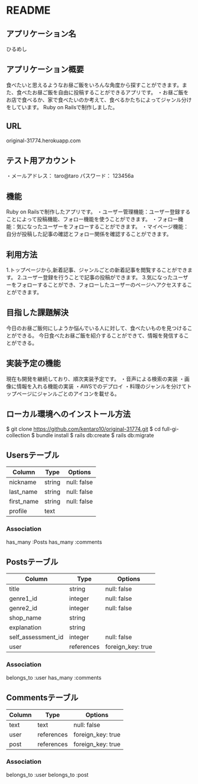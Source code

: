 # README

## アプリケーション名
ひるめし
## アプリケーション概要
食べたいと思えるようなお昼ご飯をいろんな角度から探すことができます。また、食べたお昼ご飯を自由に投稿することができるアプリです。
 ・お昼ご飯をお店で食べるか、家で食べたいのか考えて、食べるかたちによってジャンル分けをしています。
 Ruby on Railsで制作しました。

 ## URL
 original-31774.herokuapp.com

 ## テスト用アカウント
 ・メールアドレス： taro@taro
  パスワード： 123456a

  ## 機能
Ruby on Railsで制作したアプリです。
 ・ユーザー管理機能：ユーザー登録することによって投稿機能、フォロー機能を使うことができます。
 ・フォロー機能：気になったユーザーをフォローすることができます。
 ・マイページ機能：自分が投稿した記事の確認とフォロー関係を確認することができます。
  

 ## 利用方法
 1.トップページから,新着記事、ジャンルごとの新着記事を閲覧することができます。
 2.ユーザー登録を行うことで記事の投稿ができます。
 3.気になったユーザーをフォローすることができ、フォローしたユーザーのページへアクセスすることができます。

 ## 目指した課題解決
  今日のお昼ご飯何にしようか悩んでいる人に対して、食べたいものを見つけることができる。
  今日食べたお昼ご飯を紹介することができて、情報を発信することができる。

 ## 実装予定の機能
  現在も開発を継続しており、順次実装予定です。
 ・音声による検索の実装
 ・画像に情報を入れる機能の実装
 ・AWSでのデプロイ
 ・料理のジャンルを分けてトップページにジャンルごとのアイコンを載せる。

 ## ローカル環境へのインストール方法

 $ git clone https://github.com/kentaro10/original-31774.git
 $ cd full-gi-collection
 $ bundle install
 $ rails db:create
 $ rails db:migrate




## Usersテーブル
| Column     | Type   | Options     | 
| ---------- | ------ | ----------- | 
| nickname   | string | null: false | 
| last_name  | string | null: false | 
| first_name | string | null: false | 
| profile    | text   |             | 
### Association
has_many :Posts
has_many :comments

## Postsテーブル

| Column             | Type       | Options           | 
| ------------------ | ---------- | ----------------- | 
| title              | string     | null: false       | 
| genre1_id          | integer    | null: false       | 
| genre2_id          | integer    | null: false       | 
| shop_name          | string     |                   | 
| explanation        | string     |                   | 
| self_assessment_id | integer    | null: false       | 
| user               | references | foreign_key: true | 

### Association
belongs_to :user
has_many :comments
## Commentsテーブル

| Column | Type       | Options           | 
| ------ | ---------- | ----------------- | 
| text   | text       | null: false       | 
| user   | references | foreign_key: true | 
| post   | references | foreign_key: true | 

### Association
belongs_to :user
belongs_to :post
